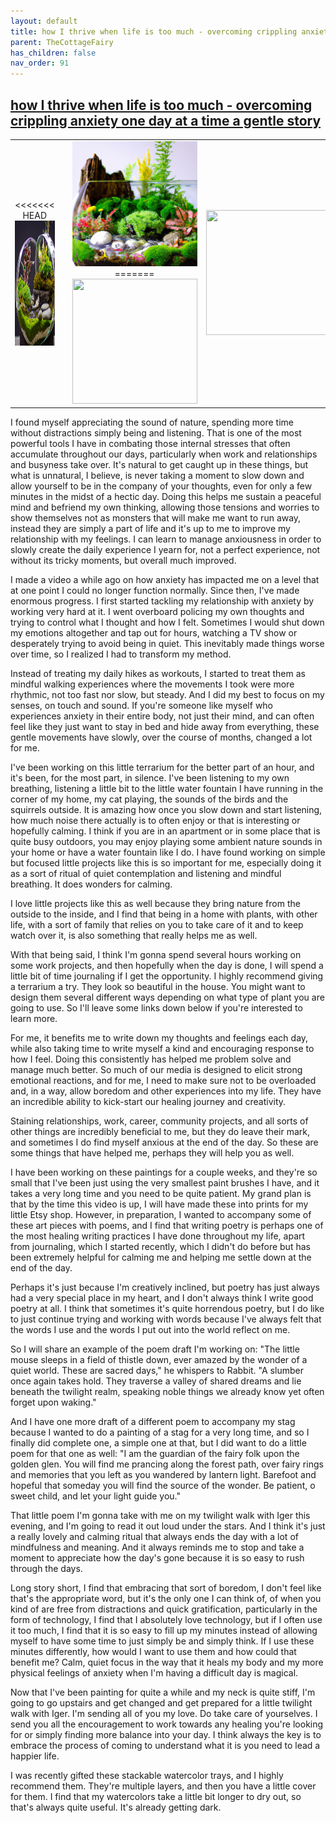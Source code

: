 ```yaml
---
layout: default
title: how I thrive when life is too much - overcoming crippling anxiety one day at a time a gentle story
parent: TheCottageFairy
has_children: false
nav_order: 91
---
```


## [how I thrive when life is too much - overcoming crippling anxiety one day at a time a gentle story](https://www.youtube.com/watch?v=huio_O08Gws)

<div>
<table align="center">
	<tr>
		<td align="center">
<<<<<<< HEAD
			<img src="../../assets/cottage_fairy_ai_generated_photos/how_I_thrive_when_life_is_too_much_-_overcoming_crippling_anxiety_one_day_at_a_time_a_gentle_story-[huio_O08Gws]/generated_00.png" height="200" width="200"/>
		</td>
		<td align="center">
			<img src="../../assets/cottage_fairy_ai_generated_photos/how_I_thrive_when_life_is_too_much_-_overcoming_crippling_anxiety_one_day_at_a_time_a_gentle_story-[huio_O08Gws]/generated_01.png" height="200" width="200"/>
		</td>
		<td align="center">
			<img src="../../assets/cottage_fairy_ai_generated_photos/how_I_thrive_when_life_is_too_much_-_overcoming_crippling_anxiety_one_day_at_a_time_a_gentle_story-[huio_O08Gws]/generated_02.png" height="200" width="200"/>
=======
			<img src="../../posters/how_I_thrive_when_life_is_too_much_-_overcoming_crippling_anxiety_one_day_at_a_time_a_gentle_story-[huio_O08Gws]/generated_00.png" height="200" width="200"/>
		</td>
		<td align="center">
			<img src="../../posters/how_I_thrive_when_life_is_too_much_-_overcoming_crippling_anxiety_one_day_at_a_time_a_gentle_story-[huio_O08Gws]/generated_01.png" height="200" width="200"/>
		</td>
		<td align="center">
			<img src="../../posters/how_I_thrive_when_life_is_too_much_-_overcoming_crippling_anxiety_one_day_at_a_time_a_gentle_story-[huio_O08Gws]/generated_02.png" height="200" width="200"/>
>>>>>>> ffe52613361410ad9d371a0f80e81de4dd24175f
		</td>
	</tr>
</table>
</div>

I found myself appreciating the sound of nature, spending more time without distractions simply being and listening. That is one of the most powerful tools I have in combating those internal stresses that often accumulate throughout our days, particularly when work and relationships and busyness take over. It's natural to get caught up in these things, but what is unnatural, I believe, is never taking a moment to slow down and allow yourself to be in the company of your thoughts, even for only a few minutes in the midst of a hectic day. Doing this helps me sustain a peaceful mind and befriend my own thinking, allowing those tensions and worries to show themselves not as monsters that will make me want to run away, instead they are simply a part of life and it's up to me to improve my relationship with my feelings. I can learn to manage anxiousness in order to slowly create the daily experience I yearn for, not a perfect experience, not without its tricky moments, but overall much improved.

I made a video a while ago on how anxiety has impacted me on a level that at one point I could no longer function normally. Since then, I've made enormous progress. I first started tackling my relationship with anxiety by working very hard at it. I went overboard policing my own thoughts and trying to control what I thought and how I felt. Sometimes I would shut down my emotions altogether and tap out for hours, watching a TV show or desperately trying to avoid being in quiet. This inevitably made things worse over time, so I realized I had to transform my method.

Instead of treating my daily hikes as workouts, I started to treat them as mindful walking experiences where the movements I took were more rhythmic, not too fast nor slow, but steady. And I did my best to focus on my senses, on touch and sound. If you're someone like myself who experiences anxiety in their entire body, not just their mind, and can often feel like they just want to stay in bed and hide away from everything, these gentle movements have slowly, over the course of months, changed a lot for me.

I've been working on this little terrarium for the better part of an hour, and it's been, for the most part, in silence. I've been listening to my own breathing, listening a little bit to the little water fountain I have running in the corner of my home, my cat playing, the sounds of the birds and the squirrels outside. It is amazing how once you slow down and start listening, how much noise there actually is to often enjoy or that is interesting or hopefully calming. I think if you are in an apartment or in some place that is quite busy outdoors, you may enjoy playing some ambient nature sounds in your home or have a water fountain like I do. I have found working on simple but focused little projects like this is so important for me, especially doing it as a sort of ritual of quiet contemplation and listening and mindful breathing. It does wonders for calming.

I love little projects like this as well because they bring nature from the outside to the inside, and I find that being in a home with plants, with other life, with a sort of family that relies on you to take care of it and to keep watch over it, is also something that really helps me as well.

With that being said, I think I'm gonna spend several hours working on some work projects, and then hopefully when the day is done, I will spend a little bit of time journaling if I get the opportunity. I highly recommend giving a terrarium a try. They look so beautiful in the house. You might want to design them several different ways depending on what type of plant you are going to use. So I'll leave some links down below if you're interested to learn more.

For me, it benefits me to write down my thoughts and feelings each day, while also taking time to write myself a kind and encouraging response to how I feel. Doing this consistently has helped me problem solve and manage much better. So much of our media is designed to elicit strong emotional reactions, and for me, I need to make sure not to be overloaded and, in a way, allow boredom and other experiences into my life. They have an incredible ability to kick-start our healing journey and creativity.

Staining relationships, work, career, community projects, and all sorts of other things are incredibly beneficial to me, but they do leave their mark, and sometimes I do find myself anxious at the end of the day. So these are some things that have helped me, perhaps they will help you as well.

I have been working on these paintings for a couple weeks, and they're so small that I've been just using the very smallest paint brushes I have, and it takes a very long time and you need to be quite patient. My grand plan is that by the time this video is up, I will have made these into prints for my little Etsy shop. However, in preparation, I wanted to accompany some of these art pieces with poems, and I find that writing poetry is perhaps one of the most healing writing practices I have done throughout my life, apart from journaling, which I started recently, which I didn't do before but has been extremely helpful for calming me and helping me settle down at the end of the day.

Perhaps it's just because I'm creatively inclined, but poetry has just always had a very special place in my heart, and I don't always think I write good poetry at all. I think that sometimes it's quite horrendous poetry, but I do like to just continue trying and working with words because I've always felt that the words I use and the words I put out into the world reflect on me.

So I will share an example of the poem draft I'm working on: "The little mouse sleeps in a field of thistle down, ever amazed by the wonder of a quiet world. These are sacred days," he whispers to Rabbit. "A slumber once again takes hold. They traverse a valley of shared dreams and lie beneath the twilight realm, speaking noble things we already know yet often forget upon waking."

And I have one more draft of a different poem to accompany my stag because I wanted to do a painting of a stag for a very long time, and so I finally did complete one, a simple one at that, but I did want to do a little poem for that one as well: "I am the guardian of the fairy folk upon the golden glen. You will find me prancing along the forest path, over fairy rings and memories that you left as you wandered by lantern light. Barefoot and hopeful that someday you will find the source of the wonder. Be patient, o sweet child, and let your light guide you."

That little poem I'm gonna take with me on my twilight walk with Iger this evening, and I'm going to read it out loud under the stars. And I think it's just a really lovely and calming ritual that always ends the day with a lot of mindfulness and meaning. And it always reminds me to stop and take a moment to appreciate how the day's gone because it is so easy to rush through the days.

Long story short, I find that embracing that sort of boredom, I don't feel like that's the appropriate word, but it's the only one I can think of, of when you kind of are free from distractions and quick gratification, particularly in the form of technology, I find that I absolutely love technology, but if I often use it too much, I find that it is so easy to fill up my minutes instead of allowing myself to have some time to just simply be and simply think. If I use these minutes differently, how would I want to use them and how could that benefit me? Calm, quiet focus in the way that it heals my body and my more physical feelings of anxiety when I'm having a difficult day is magical.

Now that I've been painting for quite a while and my neck is quite stiff, I'm going to go upstairs and get changed and get prepared for a little twilight walk with Iger. I'm sending all of you my love. Do take care of yourselves. I send you all the encouragement to work towards any healing you're looking for or simply finding more balance into your day. I think always the key is to embrace the process of coming to understand what it is you need to lead a happier life.

I was recently gifted these stackable watercolor trays, and I highly recommend them. They're multiple layers, and then you have a little cover for them. I find that my watercolors take a little bit longer to dry out, so that's always quite useful. It's already getting dark.